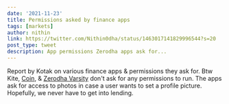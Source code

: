 ```yaml
---
date: '2021-11-23'
title: Permissions asked by finance apps
tags: [markets]
author: nithin
link: https://twitter.com/Nithin0dha/status/1463017141829996544?s=20
post_type: tweet
description: App permissions Zerodha apps ask for...
---
```

Report by Kotak on various finance apps & permissions they ask for. Btw Kite, [Coin](https://coin.zerodha.com), & [Zerodha Varsity](zerodha.com/varsity/) don't ask for any permissions to run. The apps ask for access to photos in case a user wants to set a profile picture. Hopefully, we never have to get into lending. 
